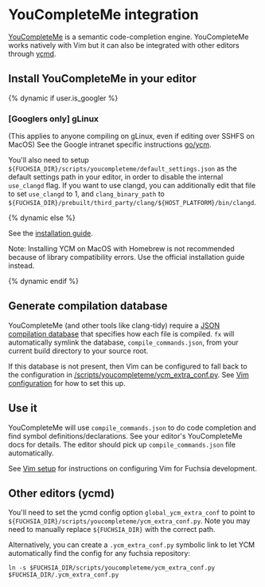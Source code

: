# YouCompleteMe integration

[YouCompleteMe](http://ycm-core.github.io/YouCompleteMe/) is a semantic
code-completion engine. YouCompleteMe works natively with Vim but it can also be
integrated with other editors through [ycmd](https://github.com/Valloric/ycmd).

## Install YouCompleteMe in your editor

{% dynamic if user.is_googler %}

### \[Googlers only\]  gLinux

(This applies to anyone compiling on gLinux, even if editing over SSHFS on
MacOS) See the Google intranet specific instructions [go/ycm](http://go/ycm).

You'll also need to setup
`${FUCHSIA_DIR}/scripts/youcompleteme/default_settings.json` as the default
settings path in your editor, in order to disable the internal `use_clangd`
flag. If you want to use clangd, you can additionally edit that file to set
`use_clangd` to 1, and `clang_binary_path` to
`${FUCHSIA_DIR}/prebuilt/third_party/clang/${HOST_PLATFORM}/bin/clangd`.

{% dynamic else %}

See the [installation
guide](https://github.com/Valloric/YouCompleteMe#installation).

Note: Installing YCM on MacOS with Homebrew is not recommended because of
library compatibility errors. Use the official installation guide instead.

{% dynamic endif %}

## Generate compilation database

YouCompleteMe (and other tools like clang-tidy) require a [JSON compilation
database](https://clang.llvm.org/docs/JSONCompilationDatabase.html) that
specifies how each file is compiled. `fx` will automatically symlink the database,
`compile_commands.json`, from your current build directory to your source root.

If this database is not present, then Vim can be configured to fall back to the configuration
in [/scripts/youcompleteme/ycm_extra_conf.py](/scripts/youcompleteme/ycm_extra_conf.py). See
[Vim configuration](vim.md) for how to set this up.

## Use it

YouCompleteMe will use `compile_commands.json` to do code completion and find
symbol definitions/declarations. See your editor's YouCompleteMe docs for
details. The editor should pick up `compile_commands.json` file automatically.

See [Vim setup](vim.md) for instructions on configuring Vim for Fuchsia development.

## Other editors (ycmd)

You'll need to set the ycmd config option `global_ycm_extra_conf` to point to
`${FUCHSIA_DIR}/scripts/youcompleteme/ycm_extra_conf.py`.
Note you may need to manually replace `${FUCHSIA_DIR}` with the correct path.

Alternatively, you can create a `.ycm_extra_conf.py` symbolic link to let YCM
automatically find the config for any fuchsia repository:

```posix-terminal
ln -s $FUCHSIA_DIR/scripts/youcompleteme/ycm_extra_conf.py $FUCHSIA_DIR/.ycm_extra_conf.py
```

